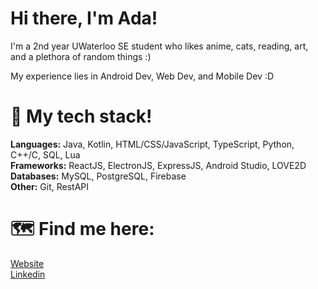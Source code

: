 # Hi there, I'm Ada!

I'm a 2nd year UWaterloo SE student who likes anime, cats, reading, art, and a plethora of random things :)

My experience lies in Android Dev, Web Dev, and Mobile Dev :D

# 🥧 My tech stack!

<strong>Languages:</strong> Java, Kotlin, HTML/CSS/JavaScript, TypeScript, Python, C++/C, SQL, Lua <br>
<strong>Frameworks:</strong> ReactJS, ElectronJS, ExpressJS, Android Studio, LOVE2D <br>
<strong>Databases:</strong> MySQL, PostgreSQL, Firebase <br>
<strong>Other:</strong> Git, RestAPI <br>

# 🗺️ Find me here: 

<a href="https://adabingw.github.io/">Website</a> <br>
<a href="https://www.linkedin.com/in/adabingw/">Linkedin</a> <br>
